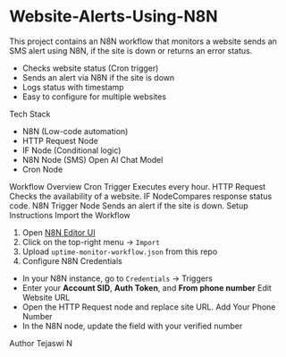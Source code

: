 # Website-Alerts-Using-N8N
This project contains an N8N workflow that monitors a  website sends an SMS alert using N8N, if the site is down or returns an error status.
- Checks website status (Cron trigger)
- Sends an alert via N8N if the site is down
- Logs status with timestamp
- Easy to configure for multiple websites

Tech Stack
- N8N (Low-code automation)
- HTTP Request Node
- IF Node (Conditional logic)
- N8N Node (SMS) Open AI Chat Model
- Cron Node

Workflow Overview
Cron Trigger Executes every hour.
HTTP Request Checks the availability of a website.
IF NodeCompares response status code.
N8N Trigger Node Sends an alert if the site is down.
Setup Instructions
Import the Workflow
1. Open [N8N Editor UI](https://n8n.io/)
2. Click on the top-right menu → `Import`
3. Upload `uptime-monitor-workflow.json` from this repo
2. Configure N8N Credentials
- In your N8N instance, go to `Credentials` → Triggers
- Enter your **Account SID**, **Auth Token**, and **From phone number**
 Edit Website URL
- Open the HTTP Request node and replace site URL.
 Add Your Phone Number
- In the N8N node, update the field with your verified number

Author
Tejaswi N

